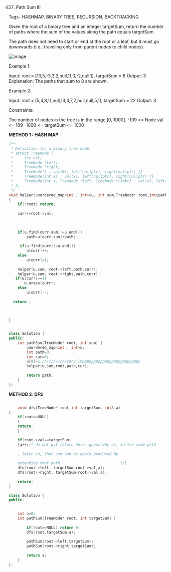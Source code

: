 
437. Path Sum III

Tags- HASHMAP, BINARY TREE, RECURSION, BACKTRACKING

Given the root of a binary tree and an integer targetSum, return the number of paths
where the sum of the values along the path equals targetSum.

The path does not need to start or end at the root or a leaf, but
it must go downwards (i.e., traveling only from parent nodes to child nodes).

 ![image](https://user-images.githubusercontent.com/51910127/129783124-0cbe753d-7578-4f5d-a114-a682f64e0a34.png)


Example 1:


Input: root = [10,5,-3,3,2,null,11,3,-2,null,1], targetSum = 8
Output: 3
Explanation: The paths that sum to 8 are shown.

Example 2:

Input: root = [5,4,8,11,null,13,4,7,2,null,null,5,1], targetSum = 22
Output: 3
 

Constraints:

The number of nodes in the tree is in the range [0, 1000].
-109 <= Node.val <= 109
-1000 <= targetSum <= 1000

__METHOD 1 : HASH MAP__
```cpp
/**
 * Definition for a binary tree node.
 * struct TreeNode {
 *     int val;
 *     TreeNode *left;
 *     TreeNode *right;
 *     TreeNode() : val(0), left(nullptr), right(nullptr) {}
 *     TreeNode(int x) : val(x), left(nullptr), right(nullptr) {}
 *     TreeNode(int x, TreeNode *left, TreeNode *right) : val(x), left(left), right(right) {}
 * };
 */
void helper(unordered_map<int , int>&u, int sum,TreeNode* root,int&path, int curr )
{
    if(!root) return;
  
    curr+=root->val;
    
   
    
    if(u.find(curr-sum)!=u.end())
        path=u[curr-sum]+path;
    
     if(u.find(curr)!=u.end())
        u[curr]++;
    else 
        u[curr]=1;
      
    helper(u,sum, root->left,path,curr);
    helper(u,sum, root->right,path,curr);
   if(u[curr]==1)
       u.erase(curr);
    else
        u[curr]--;
           
  return ;           
    
    
    
}


class Solution {
public:
    int pathSum(TreeNode* root, int sum) {
        unordered_map<int , int>u;
        int path=0;
        int cur=0;
        u[0]=1;///////////very impppppppppppppppppppppppppp
        helper(u,sum,root,path,cur);
        
        return path;
    }
};

```
__METHOD 2__: __DFS__

```cpp

    void dfs(TreeNode* root,int targetSum, int& a)
{  
    if(root==NULL)
    {
    return;
    }

    if(root->val==targetSum)
    {a++;/* do not put return here, guess why as, in the same path 
    
    , later on, that sum can be again produced by 
    
    extending that path                           */}
    dfs(root->left, targetSum-root->val,a);
    dfs(root->right, targetSum-root->val,a);
    
    return;
}

class Solution {
public:
    

    int a=0;
    int pathSum(TreeNode* root, int targetSum) {
        
        if(root==NULL) return 0;
        dfs(root,targetSum,a);
        
        pathSum(root->left,targetSum);
        pathSum(root->right,targetSum);
        
        return a;
    }
};

```
